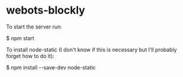 # webots-blockly

To start the server run:

$ npm start

To install node-static (I don't know if this is necessary but I'll probably forget how to do it):

$ npm install --save-dev node-static
